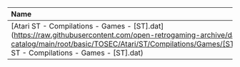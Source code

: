 |Name|Size|
|:---|---:|
|[Atari ST - Compilations - Games - [ST].dat](https://raw.githubusercontent.com/open-retrogaming-archive/dat-catalog/main/root/basic/TOSEC/Atari/ST/Compilations/Games/[ST]/Atari ST - Compilations - Games - [ST].dat)|2495456|
